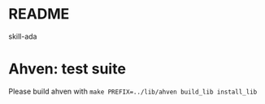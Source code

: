 README
======

skill-ada

# Ahven: test suite
Please build ahven with `make PREFIX=../lib/ahven build_lib install_lib`
